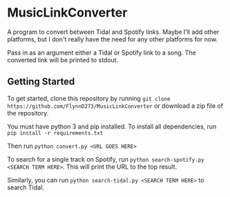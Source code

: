 # MusicLinkConverter

A program to convert between Tidal and Spotify links. Maybe I'll add other platforms, but I don't really have the need for any other platforms for now. 

Pass in as an argument either a Tidal or Spotify link to a song. The converted link will be printed to stdout.

## Getting Started

To get started, clone this repository by running `git clone https://github.com/FlynnD273/MusicLinkConverter` or download a zip file of the repository.

You must have python 3 and pip installed. To install all dependencies, run `pip install -r requirements.txt`

Then run `python convert.py <URL GOES HERE>`


To search for a single track on Spotify, run `python search-spotify.py <SEARCH TERM HERE>`.
This will print the URL to the top result.

Similarly, you can run `python search-tidal.py <SEARCH TERM HERE>` to search Tidal.
